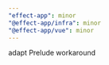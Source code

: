 ```yaml
---
"effect-app": minor
"@effect-app/infra": minor
"@effect-app/vue": minor
---
```


adapt Prelude workaround
